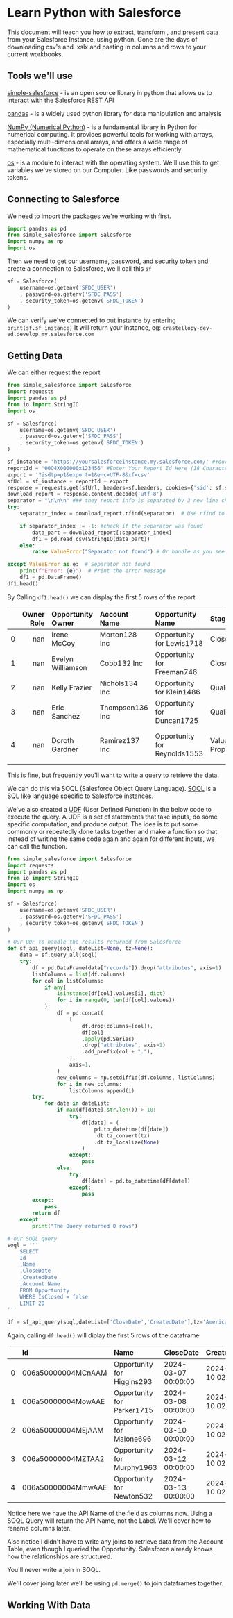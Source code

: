 # Learn Python with Salesforce

This document will teach you how to extract, transform , and present data from your Salesforce Instance, using python.
Gone are the days of downloading csv's and .xslx and pasting in columns and rows to your current workbooks.

## Tools we'll use

[simple-salesforce](https://simple-salesforce.readthedocs.io/en/latest/index.html) - is an open source library in python that allows us to interact with the Salesforce REST API

[pandas](https://pandas.pydata.org/docs/) - is a widely used python library for data manipulation and analysis

[NumPy (Numerical Python)](https://numpy.org/doc/stable/user/absolute_beginners.html) - is a fundamental library in Python for numerical computing. It provides powerful tools for working with arrays, especially multi-dimensional arrays, and offers a wide range of mathematical functions to operate on these arrays efficiently.

[os](https://docs.python.org/3/library/os.html) - is a module to interact with the operating system. We'll use this to get variables we've stored on our Computer. Like passwords and security tokens.

## Connecting to Salesforce

We need to import the packages we're working with first.

```python
import pandas as pd
from simple_salesforce import Salesforce
import numpy as np
import os
```

Then we need to get our username, password, and security token and create a connection to Salesforce, we'll call this `sf`

```python
sf = Salesforce(
    username=os.getenv('SFDC_USER')
    , password=os.getenv('SFDC_PASS')
    , security_token=os.getenv('SFDC_TOKEN')
)
```

We can verify we've connected to out instance by entering `print(sf.sf_instance)`
It will return your instance, eg: 
`crastellopy-dev-ed.develop.my.salesforce.com`

## Getting Data

We can either request the report

```python
from simple_salesforce import Salesforce
import requests
import pandas as pd
from io import StringIO
import os

sf = Salesforce(
    username=os.getenv('SFDC_USER')
    , password=os.getenv('SFDC_PASS')
    , security_token=os.getenv('SFDC_TOKEN')
)

sf_instance = 'https://yoursalesforceinstance.my.salesforce.com/' #Your Salesforce Instance URL
reportId = '00O4X000000x123456' #Enter Your Report Id Here (18 Character)
export = '?isdtp=p1&export=1&enc=UTF-8&xf=csv'
sfUrl = sf_instance + reportId + export
response = requests.get(sfUrl, headers=sf.headers, cookies={'sid': sf.session_id})
download_report = response.content.decode('utf-8')
separator = "\n\n\n" ### they report info is separated by 3 new line characters, we dont want this at the end of the df
try:
    separator_index = download_report.rfind(separator)  # Use rfind to find the *last* occurrence

    if separator_index != -1: #check if the separator was found
        data_part = download_report[:separator_index]
        df1 = pd.read_csv(StringIO(data_part))
    else:
        raise ValueError("Separator not found") # Or handle as you see fit

except ValueError as e:  # Separator not found
    print(f"Error: {e}")  # Print the error message
    df1 = pd.DataFrame()
df1.head()
```
By Calling `df1.head()` we can display the first 5 rows of the report

|    |   Owner Role | Opportunity Owner   | Account Name    | Opportunity Name             | Stage             | Fiscal Period   |    Amount |   Expected Revenue |   Probability (%) |   Age | Close Date   | Created Date   |   Next Step | Lead Source       | Type                  | Industry   | Forecast Category   |
|---:|-------------:|:--------------------|:----------------|:-----------------------------|:------------------|:----------------|----------:|-------------------:|------------------:|------:|:-------------|:---------------|------------:|:------------------|:----------------------|:-----------|:--------------------|
|  0 |          nan | Irene McCoy         | Morton128 Inc   | Opportunity for Lewis1718    | Closed Won        | Q4-2023         | 1415700.0 |          1415700.0 |               100 |   0.0 | 10/2/2023    | 2/10/2024      |         nan | Employee Referral | New Business          | Energy     | Closed              |
|  1 |          nan | Evelyn Williamson   | Cobb132 Inc     | Opportunity for Freeman746   | Closed Won        | Q4-2023         | 1411200.0 |          1411200.0 |               100 |   0.0 | 11/8/2023    | 2/10/2024      |         nan | Word of mouth     | New Business          | Energy     | Closed              |
|  2 |          nan | Kelly Frazier       | Nichols134 Inc  | Opportunity for Klein1486    | Qualification     | Q3-2024         |  431073.0 |            43107.3 |                10 | 366.0 | 7/31/2024    | 2/10/2024      |         nan | Employee Referral | New Business          | Energy     | Pipeline            |
|  3 |          nan | Eric Sanchez        | Thompson136 Inc | Opportunity for Duncan1725   | Qualification     | Q3-2024         |  847450.0 |            84745.0 |                10 | 366.0 | 7/28/2024    | 2/10/2024      |         nan | Public Relations  | Existing Business     | Energy     | Pipeline            |
|  4 |          nan | Doroth Gardner      | Ramirez137 Inc  | Opportunity for Reynolds1553 | Value Proposition | Q2-2024         | 3464115.0 |          1732057.5 |                50 | 366.0 | 5/25/2024    | 2/10/2024      |         nan | Advertisement     | New Business / Add-on | Energy     | Pipeline            |

This is fine, but frequently you'll want to write a query to retrieve the data.

We can do this via SOQL (Salesforce Object Query Language).
[SOQL](https://developer.salesforce.com/docs/atlas.en-us.soql_sosl.meta/soql_sosl/sforce_api_calls_soql.htm) is a SQL like language specific to Salesforce instances.

We've also created a [UDF](https://www.geeksforgeeks.org/python-user-defined-functions/) (User Defined Function) in the below code to execute the query.
A UDF is a set of statements that take inputs, do some specific computation, and produce output. The idea is to put some commonly or repeatedly done tasks together and make a function so that instead of writing the same code again and again for different inputs, we can call the function.

```python
from simple_salesforce import Salesforce
import requests
import pandas as pd
from io import StringIO
import os
import numpy as np

sf = Salesforce(
    username=os.getenv('SFDC_USER')
    , password=os.getenv('SFDC_PASS')
    , security_token=os.getenv('SFDC_TOKEN')
)

# Our UDF to handle the results returned from Salesforce
def sf_api_query(soql, dateList=None, tz=None):
    data = sf.query_all(soql)
    try:
        df = pd.DataFrame(data["records"]).drop("attributes", axis=1)
        listColumns = list(df.columns)
        for col in listColumns:
            if any(
                isinstance(df[col].values[i], dict)
                for i in range(0, len(df[col].values))
            ):
                df = pd.concat(
                    [
                        df.drop(columns=[col]),
                        df[col]
                        .apply(pd.Series)
                        .drop("attributes", axis=1)
                        .add_prefix(col + "."),
                    ],
                    axis=1,
                )
                new_columns = np.setdiff1d(df.columns, listColumns)
                for i in new_columns:
                    listColumns.append(i)
        try:
            for date in dateList:
                if max(df[date].str.len()) > 10:
                    try:
                        df[date] = (
                            pd.to_datetime(df[date])
                            .dt.tz_convert(tz)
                            .dt.tz_localize(None)
                        )
                    except:
                        pass
                else:
                    try:
                        df[date] = pd.to_datetime(df[date])
                    except:
                        pass
        except:
            pass
        return df
    except:
        print("The Query returned 0 rows")

# our SOQL query
soql = '''
    SELECT 
    Id
    ,Name
    ,CloseDate
    ,CreatedDate
    ,Account.Name 
    FROM Opportunity 
    WHERE IsClosed = false 
    LIMIT 20
'''

df = sf_api_query(soql,dateList=['CloseDate','CreatedDate'],tz='America/Chicago')
```
Again, calling `df.head()` will diplay the first 5 rows of the dataframe

|    | Id                 | Name                       | CloseDate           | CreatedDate         | Account.Name    |
|---:|:-------------------|:---------------------------|:--------------------|:--------------------|:----------------|
|  0 | 006a50000004MCnAAM | Opportunity for Higgins293 | 2024-03-07 00:00:00 | 2024-02-10 02:26:48 | Stone555 Inc    |
|  1 | 006a50000004MowAAE | Opportunity for Parker1715 | 2024-03-08 00:00:00 | 2024-02-10 02:26:48 | Aguilar870 Inc  |
|  2 | 006a50000004MEjAAM | Opportunity for Malone696  | 2024-03-10 00:00:00 | 2024-02-10 02:26:48 | Fletcher429 Inc |
|  3 | 006a50000004MZTAA2 | Opportunity for Murphy1963 | 2024-03-12 00:00:00 | 2024-02-10 02:26:48 | Rivera969 Inc   |
|  4 | 006a50000004MmwAAE | Opportunity for Newton532  | 2024-03-13 00:00:00 | 2024-02-10 02:26:48 | Fletcher234 Inc |

Notice here we have the API Name of the field as columns now.
Using a SOQL Query will return the API Name, not the Label.
We'll cover how to rename columns later.

Also notice I didn't have to write any joins to retrieve data from the Account Table, even though I queried the Opportunity.
Salesforce already knows how the relationships are structured.

You'll never write a join in SOQL.

We'll cover joing later we'll be using `pd.merge()` to join dataframes together.

## Working With Data
